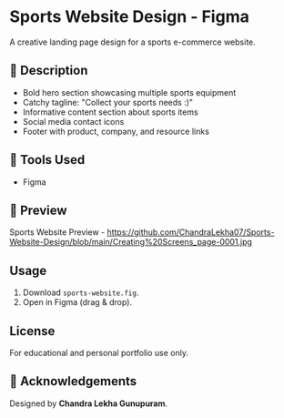 # Sports Website Design - Figma

A creative landing page design for a sports e-commerce website.

## 📝 Description

- Bold hero section showcasing multiple sports equipment
- Catchy tagline: "Collect your sports needs :)"
- Informative content section about sports items
- Social media contact icons
- Footer with product, company, and resource links

## 🎨 Tools Used

- Figma

## 📸 Preview

Sports Website Preview - https://github.com/ChandraLekha07/Sports-Website-Design/blob/main/Creating%20Screens_page-0001.jpg

## Usage

1. Download `sports-website.fig`.
2. Open in Figma (drag & drop).

## License

For educational and personal portfolio use only.

## 🙌 Acknowledgements

Designed by **Chandra Lekha Gunupuram**.
